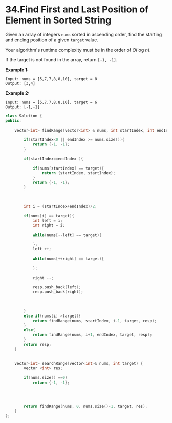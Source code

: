 # 34.Find First and Last Position of Element in Sorted String



Given an array of integers `nums` sorted in ascending order, find the starting and ending position of a given `target` value.

Your algorithm's runtime complexity must be in the order of _O_\(log _n_\).

If the target is not found in the array, return `[-1, -1]`.

**Example 1:**

```text
Input: nums = [5,7,7,8,8,10], target = 8
Output: [3,4]
```

**Example 2:**

```text
Input: nums = [5,7,7,8,8,10], target = 6
Output: [-1,-1]
```



```cpp
class Solution {
public:
    
    vector<int> findRange(vector<int> & nums, int startIndex, int endIndex, int target, vector<int> & resp){
        
        if(startIndex<0 || endIndex >= nums.size()){
            return {-1, -1};
        }
        
        if(startIndex==endIndex ){
           
            if(nums[startIndex] == target){
                return {startIndex, startIndex};
            }
            return {-1, -1};
        }
        
        
        
        int i = (startIndex+endIndex)/2;
        
        if(nums[i] == target){
            int left = i;
            int right = i;
            
            while(nums[--left] == target){
                
            };
            left ++;
            
            while(nums[++right] == target){
                
            };
            
            right --;
            
            resp.push_back(left);
            resp.push_back(right);
            
            
            
        }
        else if(nums[i] >target){
            return findRange(nums, startIndex, i-1, target, resp);
        }
        else{
            return findRange(nums, i+1, endIndex, target, resp);
        }
        return resp;
    }
    
    
    vector<int> searchRange(vector<int>& nums, int target) {
        vector <int> res;
        
        if(nums.size() ==0)
            return {-1, -1};
        
      
    
        
        return findRange(nums, 0, nums.size()-1, target, res);
    }
};
```


